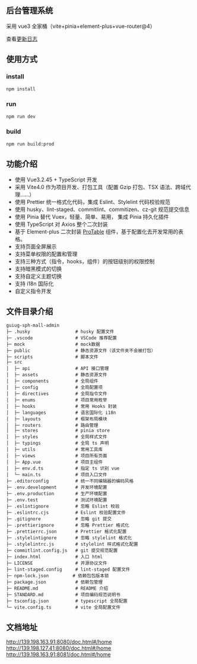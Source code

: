 ## 后台管理系统

采用 vue3 全家桶（vite+pinia+element-plus+vue-router@4）

查看[更新日志](./CHANGELOG.md)

## 使用方式

### install

```bash
npm install
```

### run

```bash
npm run dev
```

### build

```bash
npm run build:prod
```

## 功能介绍

- 使用 Vue3.2.45 + TypeScript 开发
- 采用 Vite4.0 作为项目开发、打包工具（配置 Gzip 打包、TSX 语法、跨域代理……）
- 使用 Prettier 统一格式化代码，集成 Eslint、Stylelint 代码校验规范
- 使用 husky、lint-staged、commitlint、commitizen、cz-git 规范提交信息
- 使用 Pinia 替代 Vuex，轻量、简单、易用， 集成 Pinia 持久化插件
- 使用 TypeScript 对 Axios 整个二次封装
- 基于 Element-plus 二次封装 [ProTable](https://juejin.cn/post/7166068828202336263) 组件，基于配置化去开发常用的表格。
- 支持页面全屏展示
- 支持菜单权限的配置和管理
- 支持三种方式（指令，hooks，组件）的按钮级别的权限控制
- 支持暗黑模式的切换
- 支持自定义主题切换
- 支持 i18n 国际化
- 自定义指令开发

## 文件目录介绍

```
guiug-sph-mall-admin
├─ .husky                 # husky 配置文件
├─ .vscode                # VSCode 推荐配置
├─ mock                   # mock数据
├─ public                 # 静态资源文件（该文件夹不会被打包）
├─ scripts                # 脚本文件
├─ src
│  ├─ api                 # API 接口管理
│  ├─ assets              # 静态资源文件
│  ├─ components          # 全局组件
│  ├─ config              # 全局配置项
│  ├─ directives          # 全局指令文件
│  ├─ enums               # 项目常用枚举
│  ├─ hooks               # 常用 Hooks 封装
│  ├─ languages           # 语言国际化 i18n
│  ├─ layouts             # 框架布局模块
│  ├─ routers             # 路由管理
│  ├─ stores              # pinia store
│  ├─ styles              # 全局样式文件
│  ├─ typings             # 全局 ts 声明
│  ├─ utils               # 常用工具库
│  ├─ views               # 项目所有页面
│  ├─ App.vue             # 项目主组件
│  ├─ env.d.ts            # 指定 ts 识别 vue
│  └─ main.ts             # 项目入口文件
├─ .editorconfig          # 统一不同编辑器的编码风格
├─ .env.development       # 开发环境配置
├─ .env.production        # 生产环境配置
├─ .env.test              # 测试环境配置
├─ .eslintignore          # 忽略 Eslint 校验
├─ .eslintrc.cjs          # Eslint 校验配置文件
├─ .gitignore             # 忽略 git 提交
├─ .prettierignore        # 忽略 Prettier 格式化
├─ .prettierrc.json       # Prettier 格式化配置
├─ .stylelintignore       # 忽略 stylelint 格式化
├─ .stylelintrc.js        # stylelint 样式格式化配置
├─ commitlint.config.js   # git 提交规范配置
├─ index.html             # 入口 html
├─ LICENSE                # 开源协议文件
├─ lint-staged.config     # lint-staged 配置文件
├─ npm-lock.json         # 依赖包包版本锁
├─ package.json           # 依赖包管理
├─ README.md              # README 介绍
├─ STANDARD.md            # 项目编码规范说明书
├─ tsconfig.json          # typescript 全局配置
└─ vite.config.ts         # vite 全局配置文件
```

## 文档地址

http://139.198.163.91:8080/doc.html#/home
http://139.198.127.41:8080/doc.html#/home
http://139.198.163.91:8081/doc.html#/home
